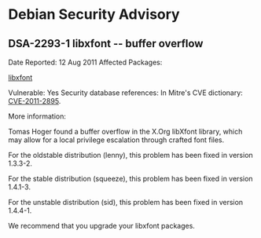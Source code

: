 
Debian Security Advisory
========================


DSA-2293-1 libxfont -- buffer overflow
--------------------------------------



Date Reported:
12 Aug 2011
Affected Packages:

[libxfont](https://packages.debian.org/src:libxfont)

Vulnerable:
Yes
Security database references:
In Mitre's CVE dictionary: [CVE-2011-2895](https://security-tracker.debian.org/tracker/CVE-2011-2895).  

More information:

Tomas Hoger found a buffer overflow in the X.Org libXfont library,
which may allow for a local privilege escalation through crafted
font files.


For the oldstable distribution (lenny), this problem has been fixed in
version 1.3.3-2.


For the stable distribution (squeeze), this problem has been fixed in
version 1.4.1-3.


For the unstable distribution (sid), this problem has been fixed in
version 1.4.4-1.


We recommend that you upgrade your libxfont packages.





